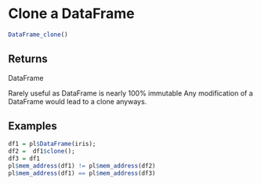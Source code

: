 # Clone a DataFrame

```r
DataFrame_clone()
```

## Returns

DataFrame

Rarely useful as DataFrame is nearly 100% immutable Any modification of a DataFrame would lead to a clone anyways.

## Examples

```r
df1 = pl$DataFrame(iris);
df2 =  df1$clone();
df3 = df1
pl$mem_address(df1) != pl$mem_address(df2)
pl$mem_address(df1) == pl$mem_address(df3)
```